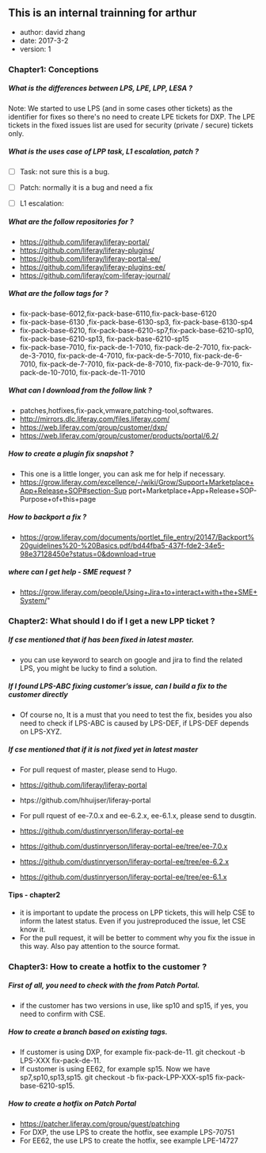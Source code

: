 ## This is an internal trainning for arthur ##
+   author: david zhang
+   date:   2017-3-2
+   version: 1

### Chapter1: Conceptions ###

##### What is the differences between LPS, LPE, LPP, LESA ? #####
Note: We started to use LPS (and in some cases other tickets) as the identifier for fixes so there's no 	need to create LPE tickets for DXP. The LPE tickets in the fixed   issues list are used for security (private / secure) tickets only.

#####  What is the uses case of LPP task, L1 escalation, patch ? ######
* [ ] Task: not sure this is a bug.
* [ ] Patch: normally it is a bug and need a fix
* [ ] L1 escalation:


#####  What are the follow repositories for ? #####
-  https://github.com/liferay/liferay-portal/
-  https://github.com/liferay/liferay-plugins/
-  https://github.com/liferay/liferay-portal-ee/
-  https://github.com/liferay/liferay-plugins-ee/
-  https://github.com/liferay/com-liferay-journal/

#####  What are the follow tags for ? #####
-  fix-pack-base-6012,fix-pack-base-6110,fix-pack-base-6120
-  fix-pack-base-6130 ,fix-pack-base-6130-sp3, fix-pack-base-6130-sp4
-  fix-pack-base-6210, fix-pack-base-6210-sp7,fix-pack-base-6210-sp10, fix-pack-base-6210-sp13, fix-pack-base-6210-sp15
-  fix-pack-base-7010, fix-pack-de-1-7010, fix-pack-de-2-7010, fix-pack-de-3-7010, fix-pack-de-4-7010,  fix-pack-de-5-7010, fix-pack-de-6-7010, fix-pack-de-7-7010, fix-pack-de-8-7010, fix-pack-de-9-7010, fix-pack-de-10-7010, fix-pack-de-11-7010

#####  What can I download from the follow link ? #####
-  patches,hotfixes,fix-pack,vmware,patching-tool,softwares.
-  http://mirrors.dlc.liferay.com/files.liferay.com/
-  https://web.liferay.com/group/customer/dxp/
-  https://web.liferay.com/group/customer/products/portal/6.2/

#####  How to create a plugin fix snapshot ? #####
-  This one is a little longer, you can ask me for help if necessary.
-  https://grow.liferay.com/excellence/-/wiki/Grow/Support+Marketplace+App+Release+SOP#section-Sup port+Marketplace+App+Release+SOP-Purpose+of+this+page

#####  How to backport a fix ? #####
-  https://grow.liferay.com/documents/portlet_file_entry/20147/Backport%20guidelines%20-%20Basics.pdf/bd44fba5-437f-fde2-34e5-98e37128450e?status=0&download=true

#####  where can I get help - SME request ? #####
-  https://grow.liferay.com/people/Using+Jira+to+interact+with+the+SME+System/"

### Chapter2: What should I do if I get a new LPP ticket ? ###

##### If cse mentioned that if has been fixed in latest master. ####
- you can use keyword to search on google and jira to find the related LPS, you might be lucky to find a solution.

##### If I found LPS-ABC fixing customer’s issue, can I build a fix to the customer directly #####
- Of course no, It is a must that you need to test the fix, besides you also need to check if LPS-ABC is caused by LPS-DEF, if LPS-DEF depends on LPS-XYZ.

##### If cse mentioned that if it is not fixed yet in latest master ####
- For pull request of master, please send to Hugo.
- https://github.com/liferay/liferay-portal
- htps://github.com/hhuijser/liferay-portal

- For pull rquest of ee-7.0.x and ee-6.2.x, ee-6.1.x, please send to dusgtin.
- https://github.com/dustinryerson/liferay-portal-ee
- https://github.com/dustinryerson/liferay-portal-ee/tree/ee-7.0.x
- https://github.com/dustinryerson/liferay-portal-ee/tree/ee-6.2.x
- https://github.com/dustinryerson/liferay-portal-ee/tree/ee-6.1.x
    
####  Tips - chapter2 ####
- it is important to update the process on LPP tickets, this will help CSE to inform the latest status. Even if you justreproduced the issue, let CSE know it.
- For the pull request, it will be better to comment why you fix the issue in this way. Also pay attention to the source format.

### Chapter3: How to create a hotfix to the customer ? ###

##### First of all, you need to check with the from Patch Portal. ####
- if the customer has two versions in use, like sp10 and sp15, if yes, you need to confirm with CSE.

##### How to create a branch based on existing tags.  #####
- If customer is using DXP, for example fix-pack-de-11. 
  git checkout -b LPS-XXX fix-pack-de-11.
- If customer is using EE62, for example sp15. Now we have sp7,sp10,sp13,sp15.
  git checkout -b fix-pack-LPP-XXX-sp15 fix-pack-base-6210-sp15.

##### How to create a hotfix on Patch Portal ####
- https://patcher.liferay.com/group/guest/patching
- For DXP, the use LPS to create the hotfix, see example LPS-70751
- For EE62, the use LPS to create the hotfix, see example LPE-14727
